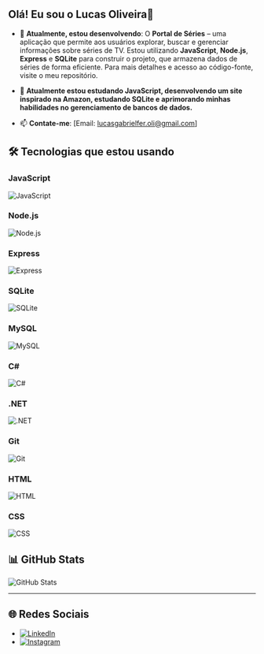 ## Olá! Eu sou o Lucas Oliveira👋

- 🔭 **Atualmente, estou desenvolvendo**: O **Portal de Séries** – uma aplicação que permite aos usuários explorar, buscar e gerenciar informações sobre séries de TV. Estou utilizando **JavaScript**, **Node.js**, **Express** e **SQLite** para construir o projeto, que armazena dados de séries de forma eficiente. Para mais detalhes e acesso ao código-fonte, visite o meu repositório.

- 🌱 **Atualmente estou estudando JavaScript, desenvolvendo um site inspirado na Amazon, estudando SQLite e aprimorando minhas habilidades no gerenciamento de bancos de dados.**

- 📫 **Contate-me**: [Email: lucasgabrielfer.oli@gmail.com]

## 🛠 Tecnologias que estou usando

### JavaScript
![JavaScript](https://img.shields.io/badge/-JavaScript-F7DF1E?style=flat&logo=javascript&logoColor=white)

### Node.js
![Node.js](https://img.shields.io/badge/-Node.js-339933?style=flat&logo=node.js&logoColor=white)

### Express
![Express](https://img.shields.io/badge/-Express-000000?style=flat&logo=express&logoColor=white)

### SQLite
![SQLite](https://img.shields.io/badge/-SQLite-003B57?style=flat&logo=sqlite&logoColor=white)

### MySQL
![MySQL](https://img.shields.io/badge/-MySQL-4479A1?style=flat&logo=mysql&logoColor=white)

### C#
![C#](https://img.shields.io/badge/-C%23-239120?style=flat&logo=c-sharp&logoColor=white)

### .NET
![.NET](https://img.shields.io/badge/-NET-512BD4?style=flat&logo=.net&logoColor=white)

### Git
![Git](https://img.shields.io/badge/-Git-F05032?style=flat&logo=git&logoColor=white)

### HTML
![HTML](https://img.shields.io/badge/-HTML-E34F26?style=flat&logo=html5&logoColor=white)

### CSS
![CSS](https://img.shields.io/badge/-CSS-1572B6?style=flat&logo=css3&logoColor=white)

## 📊 GitHub Stats

![GitHub Stats](https://github-readme-stats.vercel.app/api?username=lucasgfoli&show_icons=true&count_private=true&hide=prs&hide_title=true&theme=radical)

---

## 🌐 **Redes Sociais**

- [![LinkedIn](https://img.shields.io/badge/-LinkedIn-0077B5?style=flat&logo=linkedin&logoColor=white)](https://www.linkedin.com/in/lucas-gabriel-fernandes-oliveira-1680642a9?lipi=urn%3Ali%3Apage%3Ad_flagship3_profile_view_base_contact_details%3B528iMr%2BrQT6RvYiOdTApmQ%3D%3D)
- [![Instagram](https://img.shields.io/badge/-Instagram-E4405F?style=flat&logo=instagram&logoColor=white)](https://www.instagram.com/lukinhaz.z7)

